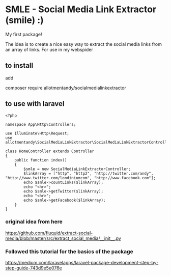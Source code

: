 # SMLE - Social Media Link Extractor (smile) :)

My first package!

The idea is to create a nice easy way to extract the social media links from an array of links. For use in my webspider

## to install

add 

composer require allotmentandy/socialmedialinkextractor


## to use with laravel

```
<?php

namespace App\Http\Controllers;

use Illuminate\Http\Request;
use allotmentandy\SocialMediaLinkExtractor\SocialMediaLinkExtractorController;

class HomeController extends Controller
{
    public function index()
    {
        $smle = new SocialMediaLinkExtractorController;
        $linkArray = ["http", "http2", "http://twitter.com/andy", "http://www.twitter.com/londiniumcom", "http://www.facebook.com"];
        echo $smle->countLinks($linkArray);
        echo "<hr>";
        echo $smle->getTwitter($linkArray);
        echo "<hr>";
        echo $smle->getFacebook($linkArray);
    }
}
```



### original idea from here

https://github.com/fluquid/extract-social-media/blob/master/src/extract_social_media/__init__.py


### Followed this tutorial for the basics of the package

https://medium.com/laravelapps/laravel-package-development-step-by-step-guide-743d9e5e076e

